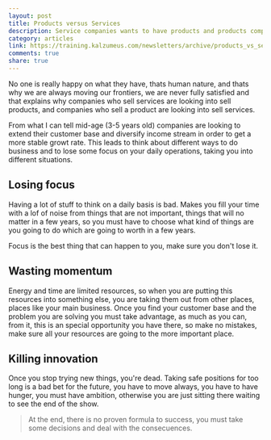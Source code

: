 ```yaml
---
layout: post
title: Products versus Services
description: Service companies wants to have products and products companies wants to have services
category: articles
link: https://training.kalzumeus.com/newsletters/archive/products_vs_services
comments: true
share: true
---
```


No one is really happy on what they have, thats human nature, and thats why we are always moving our frontiers, we are never fully satisfied and that explains why companies who sell services are looking into sell products, and companies who sell a product are looking into sell services.

From what I can tell mid-age (3-5 years old) companies are looking to extend their customer base and diversify income stream in order to get a more stable growt rate. This leads to think about different ways to do business and to lose some focus on your daily operations, taking you into different situations.


## Losing focus

Having a lot of stuff to think on a daily basis is bad. Makes you fill your time with a lof of noise from things that are not important, things that will no matter in a few years, so you must have to choose what kind of things are you going to do which are going to worth in a few years.

Focus is the best thing that can happen to you, make sure you don't lose it.


## Wasting momentum

Energy and time are limited resources, so when you are putting this resources into something else, you are taking them out from other places, places like your main business. Once you find your customer base and the problem you are solving you must take advantage, as much as you can, from it, this is an special opportunity you have there, so make no mistakes, make sure all your resources are going to the more important place.


## Killing innovation

Once you stop trying new things, you're dead. Taking safe positions for too long is a bad bet for the future, you have to move always, you have to have hunger, you must have ambition, otherwise you are just sitting there waiting to see the end of the show.


> At the end, there is no proven formula to success, you must take some decisions and deal with the consecuences.